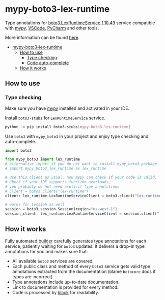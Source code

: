 # mypy-boto3-lex-runtime

Type annotations for
[boto3.LexRuntimeService 1.10.49](https://boto3.amazonaws.com/v1/documentation/api/1.10.49/reference/services/lex-runtime.html#LexRuntimeService) service
compatible with [mypy](https://github.com/python/mypy), [VSCode](https://code.visualstudio.com/),
[PyCharm](https://www.jetbrains.com/pycharm/) and other tools.

More information can be found [here](https://vemel.github.io/mypy_boto3/).

- [mypy-boto3-lex-runtime](#mypy-boto3-lex-runtime)
  - [How to use](#how-to-use)
    - [Type checking](#type-checking)
    - [Code auto-complete](#code-auto-complete)
  - [How it works](#how-it-works)

## How to use

### Type checking

Make sure you have [mypy](https://github.com/python/mypy) installed and activated in your IDE.

Install `boto3-stubs` for `LexRuntimeService` service.

```bash
python -m pip install boto3-stubs[mypy-boto3-lex-runtime]
```

Use `boto3` with `mypy_boto3` in your project and enjoy type checking and auto-complete.

```python
import boto3

from mypy_boto3 import lex_runtime
# alternative import if you do not want to install mypy_boto3 package
# import mypy_boto3_lex_runtime as lex_runtime

# Use this client as usual, now mypy can check if your code is valid.
# Check if your IDE supports function overloads,
# you probably do not need explicit type annotations
# client = boto3.client("lex-runtime")
client: lex_runtime.LexRuntimeServiceClient = boto3.client("lex-runtime")

# works for session as well
session = boto3.session.Session(region="us-west-1")
session_client: lex_runtime.LexRuntimeServiceClient = session.client("lex-runtime")

```

## How it works

Fully automated [builder](https://github.com/vemel/mypy_boto3) carefully generates
type annotations for each service, patiently waiting for `boto3` updates. It delivers
a drop-in type annotations for you and makes sure that:

- All available `boto3` services are covered.
- Each public class and method of every `boto3` service gets valid type annotations
  extracted from the documentation (blame `botocore` docs if types are incorrect).
- Type annotations include up-to-date documentation.
- Link to documentation is provided for every method.
- Code is processed by [black](https://github.com/psf/black) for readability.